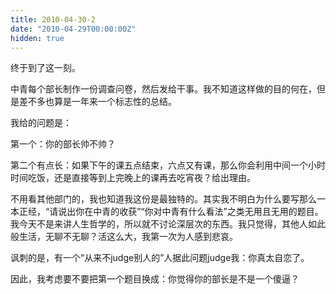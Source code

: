 ```yaml
---
title: 2010-04-30-2
date: "2010-04-29T00:00:00Z"
hidden: true
---
```

终于到了这一刻。

中青每个部长制作一份调查问卷，然后发给干事。我不知道这样做的目的何在，但是差不多也算是一年来一个标志性的总结。

我给的问题是：

第一个：你的部长帅不帅？

第二个有点长：如果下午的课五点结束，六点又有课，那么你会利用中间一个小时时间吃饭，还是直接等到上完晚上的课再去吃宵夜？给出理由。

不用看其他部门的，我也知道我这份是最独特的。其实我不明白为什么要写那么一本正经，“请说出你在中青的收获”“你对中青有什么看法”之类无用且无用的题目。我今天不是来讲人生哲学的，所以就不讨论深层次的东西。我只觉得，其他人如此般生活，无聊不无聊？活这么大，我第一次为人感到悲哀。

讽刺的是，有一个“从来不judge别人的”人据此问题judge我：你真太自恋了。

因此，我考虑要不要把第一个题目换成：你觉得你的部长是不是一个傻逼？